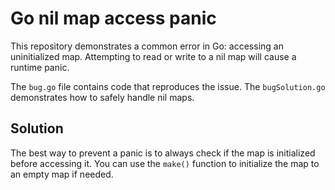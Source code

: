 # Go nil map access panic

This repository demonstrates a common error in Go: accessing an uninitialized map.  Attempting to read or write to a nil map will cause a runtime panic.

The `bug.go` file contains code that reproduces the issue. The `bugSolution.go` demonstrates how to safely handle nil maps. 

## Solution

The best way to prevent a panic is to always check if the map is initialized before accessing it. You can use the `make()` function to initialize the map to an empty map if needed.